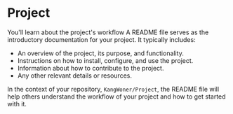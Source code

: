 # Project
You'll learn about the project's workflow
A README file serves as the introductory documentation for your project. It typically includes:

- An overview of the project, its purpose, and functionality.
- Instructions on how to install, configure, and use the project.
- Information about how to contribute to the project.
- Any other relevant details or resources.

In the context of your repository, `KangWoner/Project`, the README file will help others understand the workflow of your project and how to get started with it.
